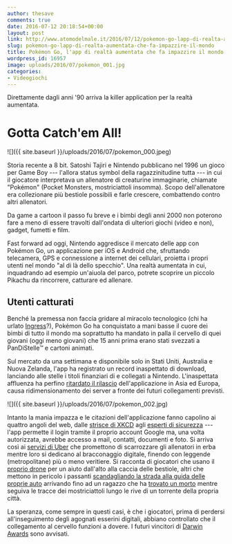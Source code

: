 ```yaml
---
author: thesave
comments: true
date: 2016-07-12 20:18:54+00:00
layout: post
link: http://www.atomodelmale.it/2016/07/12/pokemon-go-lapp-di-realta-aumentata-che-fa-impazzire-il-mondo/
slug: pokemon-go-lapp-di-realta-aumentata-che-fa-impazzire-il-mondo
title: Pokémon Go, l'app di realtà aumentata che fa impazzire il mondo
wordpress_id: 16957
image: uploads/2016/07/pokemon_001.jpg
categories:
- Videogiochi
---
```


Direttamente dagli anni '90 arriva la killer application per la realtà aumentata.

# Gotta Catch'em All!

![]({{ site.baseurl }}/uploads/2016/07/pokemon_000.jpeg)

Storia recente a 8 bit. Satoshi Tajiri e Nintendo pubblicano nel 1996 un gioco per Game Boy --- l'allora status symbol della ragazzinitudine tutta --- in cui il giocatore interpretava un allenatore di creaturine immaginarie, chiamate "Pokémon" (Pocket Monsters, mostriciattoli insomma). Scopo dell'allenatore era collezionare più bestiole possibili e farle crescere, combattendo contro altri allenatori.

Da game a cartoon il passo fu breve e i bimbi degli anni 2000 non poterono fare a meno di essere travolti dall'ondata di ulteriori giochi (video e non), gadget, fumetti e film.

Fast forward ad oggi, Nintendo aggredisce il mercato delle app con Pokémon Go, un applicazione per iOS e Android che, sfruttando telecamera, GPS e connessione a internet dei cellulari, proietta i propri utenti nel mondo "al di là dello specchio". Una realtà aumentata in cui, inquadrando ad esempio un'aiuola del parco, potrete scoprire un piccolo Pikachu da rincorrere, catturare ed allenare.

## Utenti catturati

Benché la premessa non faccia gridare al miracolo tecnologico (chi ha urlato [Ingress](https://www.ingress.com/)?), Pokémon Go ha conquistato a mani basse il cuore dei bimbi di tutto il mondo ma soprattutto ha mandato in palla il cervello di quei giovani (oggi meno giovani) che 15 anni prima erano stati svezzati a PanDiStelle™ e cartoni animati.

Sul mercato da una settimana e disponibile solo in Stati Uniti, Australia e Nuova Zelanda, l'app ha registrato un record inaspettato di download, lanciando alle stelle i titoli finanziari di e collegati a Nintendo. L'inaspettata affluenza ha perfino [ritardato il rilascio](http://www.theverge.com/2016/7/11/12147802/pokemon-go-uk-europe-asia-availability) dell'applicazione in Asia ed Europa, causa ridimensionamento dei server a fronte dei futuri collegamenti previsti.

![]({{ site.baseurl }}/uploads/2016/07/pokemon_002.jpg)

Intanto la mania impazza e le citazioni dell'applicazione fanno capolino ai quattro angoli del web, dalle [strisce di XKCD](http://xkcd.com/1705/) agli [esperti di sicurezza](http://adamreeve.tumblr.com/post/147120922009/pokemon-go-is-a-huge-security-risk) --- l'app permette il login tramite il proprio account Google ma, una volta autorizzata, avrebbe accesso a mail, contatti, documenti e foto. Si arriva così ai [servizi di Uber](http://gizmodo.com/entrepreneurs-are-offering-uber-style-rides-for-pokemon-1783453321) che promettono di scarrozzare gli allenatori in erba mentre loro si dedicano al bracconaggio digitale, finendo con leggende (metropolitane) più o meno veritiere. Si racconta di giocatori che usano il [proprio drone](http://gizmodo.com/can-you-speed-up-your-pokemon-go-progress-with-a-drone-1783418966) per un aiuto dall'alto alla caccia delle bestiole, altri che mettono in pericolo i passanti [scandagliando la strada alla guida delle proprie auto](http://jalopnik.com/pokemon-go-makes-driving-a-lot-more-dangerous-1783377760) arrivando fino ad un ragazzo che ha [trovato un morto](http://gizmodo.com/teen-playing-pokemon-go-finds-dead-body-instead-report-1783368575) mentre seguiva le tracce dei mostriciattoli lungo le rive di un torrente della propria città.

La speranza, come sempre in questi casi, è che i giocatori, prima di perdersi all'inseguimento degli agognati esserini digitali, abbiano controllato che il collegamento al cervello funzioni a dovere. I futuri vincitori di [Darwin Awards](/2007/06/19/the-darwin-awards-film-mito-e-realta/) sono avvisati.
